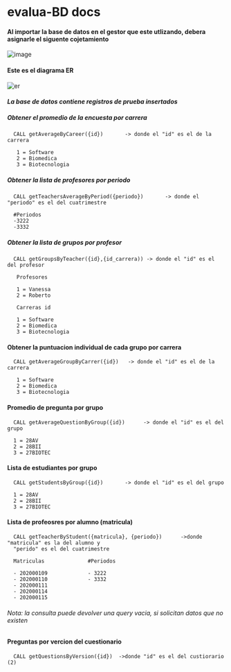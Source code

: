 # evalua-BD docs

#### Al importar la base de datos en el gestor que este utlizando, debera asignarle el siguente cojetamiento
![image](https://user-images.githubusercontent.com/85807291/224874708-b552bd53-b3aa-44ab-8540-d87d8f7f92a5.png)


      
#### Este es el diagrama ER

![er](https://user-images.githubusercontent.com/85807291/224757342-5fd2eac9-c1ea-4e52-9377-aa64b33beceb.png)


#### <em> La base de datos contiene registros de prueba insertados </em>
##### Obtener el promedio de la encuesta por carrera

      CALL getAverageByCareer({id})       -> donde el "id" es el de la carrera 

       1 = Software
       2 = Biomedica
       3 = Biotecnologia

    

##### Obtener la lista de profesores por periodo

      CALL getTeachersAverageByPeriod({periodo})       -> donde el "periodo" es el del cuatrimestre 

      #Periodos 
      -3222
      -3332

##### Obtener la lista de grupos por profesor

      CALL getGroupsByTeacher({id},{id_carrera)) -> donde el "id" es el del profesor

       Profesores
      
       1 = Vanessa
       2 = Roberto
       
       Carreras id
       
       1 = Software
       2 = Biomedica
       3 = Biotecnologia


#### Obtener la puntuacion individual de cada grupo por carrera 

      CALL getAverageGroupByCarrer({id})   -> donde el "id" es el de la carrera 

       1 = Software
       2 = Biomedica
       3 = Biotecnologia


#### Promedio de pregunta por grupo 

      CALL getAverageQuestionByGroup({id})      -> donde el "id" es el del grupo
      
      1 = 28AV
      2 = 28BII
      3 = 27BIOTEC

#### Lista de estudiantes por grupo

      CALL getStudentsByGroup({id})       -> donde el "id" es el del grupo

      1 = 28AV
      2 = 28BII
      3 = 27BIOTEC

#### Lista de profeosres por alumno (matricula)

      CALL getTeacherByStudent({matricula}, {periodo})      ->donde "matricula" es la del alumno y
      "perido" es el del cuatrimestre
      
      Matriculas              #Periodos 
    
      - 202000109             - 3222
      - 202000110             - 3332                        
      - 202000111
      - 202000114
      - 202000115      
###### Nota: la consulta puede devolver una query vacia, si solicitan datos que no existen 


#### Preguntas por vercion del cuestionario

      CALL getQuestionsByVersion({id})  ->donde "id" es el del custiorario (2)
      
